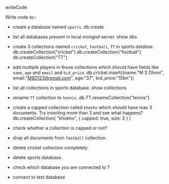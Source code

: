 writeCode

Write code to:-

- create a database named `sports`.
db.create

- list all databases present in local mongod server.
show dbs

- create 3 collections named `cricket`, `football`, `TT` in sports databse.
db.createCollection("cricket")
db.createCollection("football")
db.createCollection("TT")

- add multiple players in those collections which should have fields like `name`, `age` and `email` and `bid_price`.
db.cricket.insert({name:"M S Dhoni", email:"MSD123@gmail.com", age:"37", bid_price:"15bn"})

- list all collections in sports database.
show collections

- rename `TT` collection to `tennis`.
db.TT.renameCollection("tennis")

- create a capped collection called `khokho` which should have max 3 documents.
  Try inserting more than 3 and see what happens?
  db.createCollection( "khokho", { capped: true, size: 3 } )

  
- check whether a collection is capped or not?
- drop all documents from `football` collection.
- delete cricket collection completely.
- delete sports database.
- check which database you are connected to ?
- connect to test database
